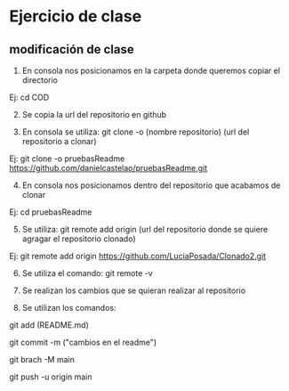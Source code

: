 # Ejercicio de clase

## modificación de clase


1) En consola nos posicionamos en la carpeta donde queremos copiar el directorio

Ej: cd COD

2) Se copia la url del repositorio en github

3) En consola se utiliza: git clone -o (nombre repositorio) (url del repositorio a clonar)

Ej:  git clone -o pruebasReadme https://github.com/danielcastelao/pruebasReadme.git

4) En consola nos posicionamos dentro del repositorio que acabamos de clonar

Ej: cd pruebasReadme

5) Se utiliza: git remote add origin (url del repositorio donde se quiere agragar el repositorio clonado)

Ej: git remote add origin https://github.com/LuciaPosada/Clonado2.git

6) Se utiliza el comando: git remote -v

7) Se realizan los cambios que se quieran realizar al repositorio

8) Se utilizan los comandos:

git add (README.md)

git commit -m ("cambios en el readme")

git brach -M main

git push -u origin main
